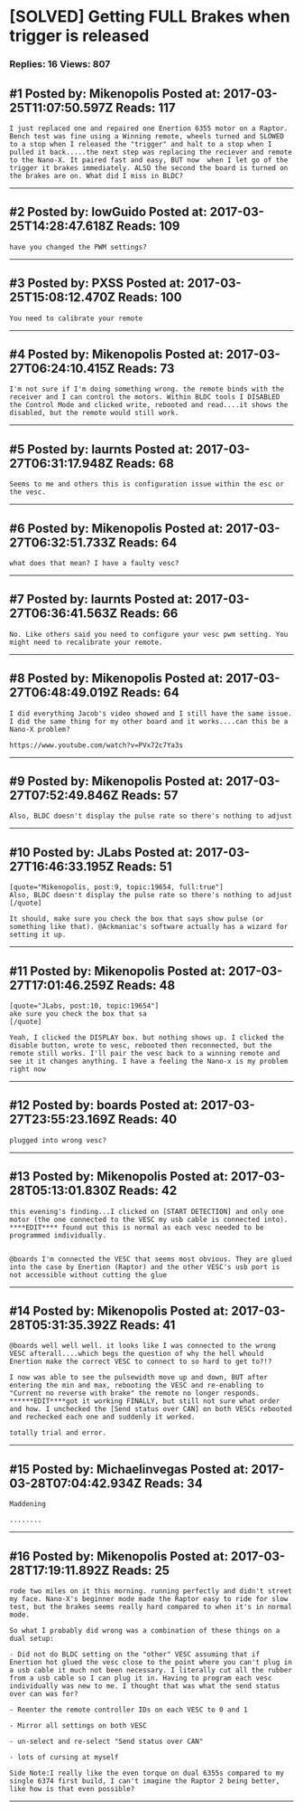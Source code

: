 # \[SOLVED\] Getting FULL Brakes when trigger is released

### Replies: 16 Views: 807

## \#1 Posted by: Mikenopolis Posted at: 2017-03-25T11:07:50.597Z Reads: 117

```
I just replaced one and repaired one Enertion 6355 motor on a Raptor. Bench test was fine using a Winning remote, wheels turned and SLOWED to a stop when I released the "trigger" and halt to a stop when I pulled it back.....the next step was replacing the reciever and remote to the Nano-X. It paired fast and easy, BUT now  when I let go of the trigger it brakes immediately. ALSO the second the board is turned on the brakes are on. What did I miss in BLDC?
```

---
## \#2 Posted by: lowGuido Posted at: 2017-03-25T14:28:47.618Z Reads: 109

```
have you changed the PWM settings?
```

---
## \#3 Posted by: PXSS Posted at: 2017-03-25T15:08:12.470Z Reads: 100

```
You need to calibrate your remote
```

---
## \#4 Posted by: Mikenopolis Posted at: 2017-03-27T06:24:10.415Z Reads: 73

```
I'm not sure if I'm doing something wrong. the remote binds with the receiver and I can control the motors. Within BLDC tools I DISABLED the Control Mode and clicked write, rebooted and read....it shows the disabled, but the remote would still work.
```

---
## \#5 Posted by: laurnts Posted at: 2017-03-27T06:31:17.948Z Reads: 68

```
Seems to me and others this is configuration issue within the esc or the vesc.
```

---
## \#6 Posted by: Mikenopolis Posted at: 2017-03-27T06:32:51.733Z Reads: 64

```
what does that mean? I have a faulty vesc?
```

---
## \#7 Posted by: laurnts Posted at: 2017-03-27T06:36:41.563Z Reads: 66

```
No. Like others said you need to configure your vesc pwm setting. You might need to recalibrate your remote.
```

---
## \#8 Posted by: Mikenopolis Posted at: 2017-03-27T06:48:49.019Z Reads: 64

```
I did everything Jacob's video showed and I still have the same issue. I did the same thing for my other board and it works....can this be a Nano-X problem?

https://www.youtube.com/watch?v=PVx72c7Ya3s
```

---
## \#9 Posted by: Mikenopolis Posted at: 2017-03-27T07:52:49.846Z Reads: 57

```
Also, BLDC doesn't display the pulse rate so there's nothing to adjust
```

---
## \#10 Posted by: JLabs Posted at: 2017-03-27T16:46:33.195Z Reads: 51

```
[quote="Mikenopolis, post:9, topic:19654, full:true"]
Also, BLDC doesn't display the pulse rate so there's nothing to adjust
[/quote]

It should, make sure you check the box that says show pulse (or something like that). @Ackmaniac's software actually has a wizard for setting it up.
```

---
## \#11 Posted by: Mikenopolis Posted at: 2017-03-27T17:01:46.259Z Reads: 48

```
[quote="JLabs, post:10, topic:19654"]
ake sure you check the box that sa
[/quote]

Yeah, I clicked the DISPLAY box. but nothing shows up. I clicked the disable button, wrote to vesc, rebooted then reconnected, but the remote still works. I'll pair the vesc back to a winning remote and see it it changes anything. I have a feeling the Nano-x is my problem right now
```

---
## \#12 Posted by: boards Posted at: 2017-03-27T23:55:23.169Z Reads: 40

```
plugged into wrong vesc?
```

---
## \#13 Posted by: Mikenopolis Posted at: 2017-03-28T05:13:01.830Z Reads: 42

```
this evening's finding...I clicked on [START DETECTION] and only one motor (the one connected to the VESC my usb cable is connected into). ****EDIT**** found out this is normal as each vesc needed to be programmed individually.


@boards I'm connected the VESC that seems most obvious. They are glued into the case by Enertion (Raptor) and the other VESC's usb port is not accessible without cutting the glue
```

---
## \#14 Posted by: Mikenopolis Posted at: 2017-03-28T05:31:35.392Z Reads: 41

```
@boards well well well. it looks like I was connected to the wrong VESC afterall....which begs the question of why the hell whould Enertion make the correct VESC to connect to so hard to get to?!? 

I now was able to see the pulsewidth move up and down, BUT after entering the min and max, rebooting the VESC and re-enabling to "Current no reverse with brake" the remote no longer responds. ******EDIT****got it working FINALLY, but still not sure what order and how. I unchecked the [Send status over CAN] on both VESCs rebooted and rechecked each one and suddenly it worked.

totally trial and error.
```

---
## \#15 Posted by: Michaelinvegas Posted at: 2017-03-28T07:04:42.934Z Reads: 34

```
Maddening 

........
```

---
## \#16 Posted by: Mikenopolis Posted at: 2017-03-28T17:19:11.892Z Reads: 25

```
rode two miles on it this morning. running perfectly and didn't street my face. Nano-X's beginner mode made the Raptor easy to ride for slow test, but the brakes seems really hard compared to when it's in normal mode.

So what I probably did wrong was a combination of these things on a dual setup:

- Did not do BLDC setting on the "other" VESC assuming that if Enertion hot glued the vesc close to the point where you can't plug in a usb cable it much not been necessary. I literally cut all the rubber from a usb cable so I can plug it in. Having to program each vesc individually was new to me. I thought that was what the send status over can was for?

- Reenter the remote controller IDs on each VESC to 0 and 1

- Mirror all settings on both VESC 

- un-select and re-select "Send status over CAN"

- lots of cursing at myself

Side Note:I really like the even torque on dual 6355s compared to my single 6374 first build, I can't imagine the Raptor 2 being better, like how is that even possible?
```

---
